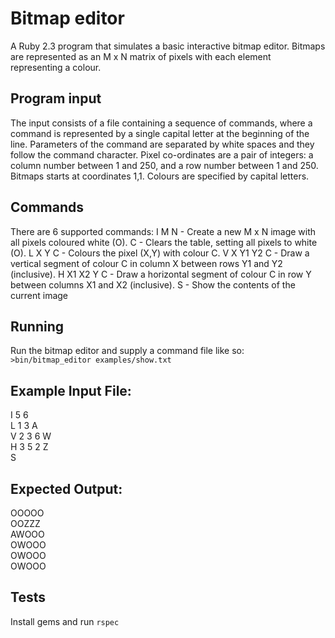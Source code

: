 # Bitmap editor

A Ruby 2.3 program that simulates a basic interactive bitmap editor. Bitmaps are represented as an M x N matrix of pixels with each element representing a colour.

## Program input

The input consists of a file containing a sequence of commands, where a command is represented by a single capital letter at the beginning of the line. Parameters of the command are separated by white spaces and they follow the command character.
Pixel co-ordinates are a pair of integers: a column number between 1 and 250, and a row number between 1 and 250. Bitmaps starts at coordinates 1,1. Colours are specified by capital letters.

## Commands

There are 6 supported commands:
I M N - Create a new M x N image with all pixels coloured white (O).
C - Clears the table, setting all pixels to white (O).
L X Y C - Colours the pixel (X,Y) with colour C.
V X Y1 Y2 C - Draw a vertical segment of colour C in column X between rows Y1 and Y2 (inclusive).
H X1 X2 Y C - Draw a horizontal segment of colour C in row Y between columns X1 and X2 (inclusive).
S - Show the contents of the current image

## Running

Run the bitmap editor and supply a command file like so: `>bin/bitmap_editor examples/show.txt`


## Example Input File:

I 5 6  
L 1 3 A  
V 2 3 6 W  
H 3 5 2 Z  
S

## Expected Output:

OOOOO  
OOZZZ  
AWOOO  
OWOOO  
OWOOO  
OWOOO  

## Tests
Install gems and run `rspec`
